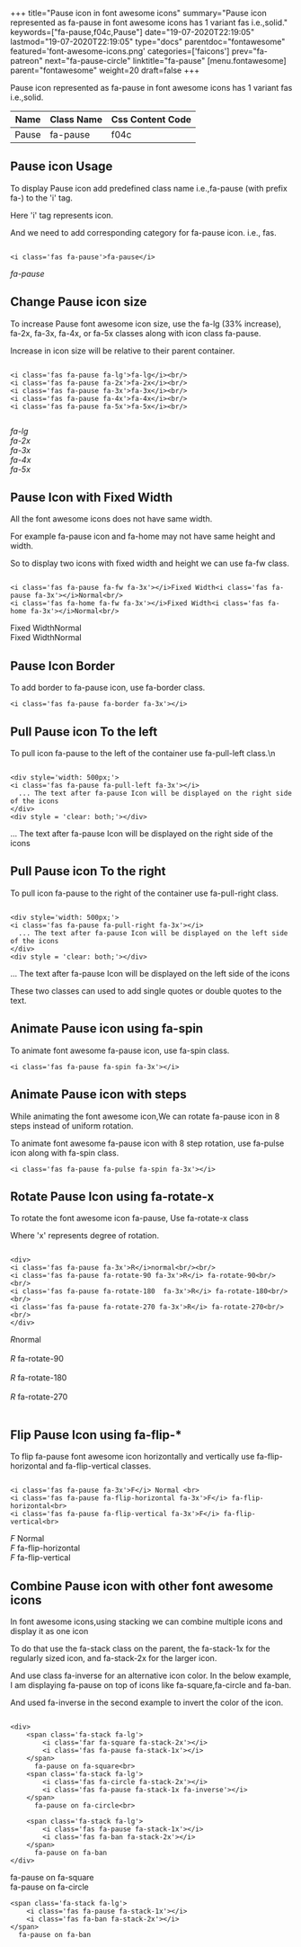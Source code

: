 +++
title="Pause icon in font awesome icons"
summary="Pause icon represented as fa-pause in font awesome icons has 1 variant fas i.e.,solid."
keywords=["fa-pause,f04c,Pause"]
date="19-07-2020T22:19:05"
lastmod="19-07-2020T22:19:05"
type="docs"
parentdoc="fontawesome"
featured='font-awesome-icons.png'
categories=['faicons']
prev="fa-patreon"
next="fa-pause-circle"
linktitle="fa-pause"
[menu.fontawesome]
parent="fontawesome"
weight=20
draft=false
+++


Pause icon represented as fa-pause in font awesome icons has 1 variant fas i.e.,solid.

<div class='table-responsive'><table class='table'><thead><tr><th>Name</th><th>Class Name</th><th>Css Content Code</th></tr></thead><tbody><tr><td>Pause</td><td>fa-pause</td><td>f04c</td></tr></tbody></table></div>



## Pause icon Usage

To display Pause icon add predefined class name i.e.,fa-pause (with prefix fa-) to the 'i' tag.

Here 'i' tag represents icon.

And we need to add corresponding category for fa-pause icon. i.e., fas.


```

<i class='fas fa-pause'>fa-pause</i>
```

<i class='fas fa-pause'>fa-pause</i>




## Change Pause icon size
To increase Pause font awesome icon size, use the fa-lg (33% increase), fa-2x, fa-3x, fa-4x, or fa-5x classes along with icon class fa-pause.

Increase in icon size will be relative to their parent container. 

```

<i class='fas fa-pause fa-lg'>fa-lg</i><br/>
<i class='fas fa-pause fa-2x'>fa-2x</i><br/>
<i class='fas fa-pause fa-3x'>fa-3x</i><br/>
<i class='fas fa-pause fa-4x'>fa-4x</i><br/>
<i class='fas fa-pause fa-5x'>fa-5x</i><br/>
            
```

<i class='fas fa-pause fa-lg'>fa-lg</i><br/>
<i class='fas fa-pause fa-2x'>fa-2x</i><br/>
<i class='fas fa-pause fa-3x'>fa-3x</i><br/>
<i class='fas fa-pause fa-4x'>fa-4x</i><br/>
<i class='fas fa-pause fa-5x'>fa-5x</i><br/>
            



## Pause Icon with Fixed Width 

All the font awesome icons does not have same width.

For example fa-pause icon and fa-home may not have same height and width.

So to display two icons with fixed width and height we can use fa-fw class.


```

<i class='fas fa-pause fa-fw fa-3x'></i>Fixed Width<i class='fas fa-pause fa-3x'></i>Normal<br/>
<i class='fas fa-home fa-fw fa-3x'></i>Fixed Width<i class='fas fa-home fa-3x'></i>Normal<br/>
```

<i class='fas fa-pause fa-fw fa-3x'></i>Fixed Width<i class='fas fa-pause fa-3x'></i>Normal<br/>
<i class='fas fa-home fa-fw fa-3x'></i>Fixed Width<i class='fas fa-home fa-3x'></i>Normal<br/>



## Pause Icon Border 

To add border to fa-pause icon, use fa-border class.


```
<i class='fas fa-pause fa-border fa-3x'></i>

```
<i class='fas fa-pause fa-border fa-3x'></i>





## Pull Pause icon To the left

To pull icon fa-pause to the left of the container use fa-pull-left class.\n

```

<div style='width: 500px;'>
<i class='fas fa-pause fa-pull-left fa-3x'></i>
  ... The text after fa-pause Icon will be displayed on the right side of the icons
</div>
<div style = 'clear: both;'></div>
```

<div style='width: 500px;'>
<i class='fas fa-pause fa-pull-left fa-3x'></i>
  ... The text after fa-pause Icon will be displayed on the right side of the icons
</div>
<div style = 'clear: both;'></div>




## Pull Pause icon To the right
To pull icon fa-pause to the right of the container use fa-pull-right class.

```

<div style='width: 500px;'>
<i class='fas fa-pause fa-pull-right fa-3x'></i>
  ... The text after fa-pause Icon will be displayed on the left side of the icons
</div>
<div style = 'clear: both;'></div>
```

<div style='width: 500px;'>
<i class='fas fa-pause fa-pull-right fa-3x'></i>
  ... The text after fa-pause Icon will be displayed on the left side of the icons
</div>
<div style = 'clear: both;'></div>

These two classes can used to add single quotes or double quotes to the text.


## Animate Pause icon using fa-spin
To animate font awesome fa-pause icon, use fa-spin class.

```
<i class='fas fa-pause fa-spin fa-3x'></i>
```
<i class='fas fa-pause fa-spin fa-3x'></i>




## Animate Pause icon with steps
While animating the font awesome icon,We can rotate fa-pause icon in 8 steps instead of uniform rotation.

To animate font awesome fa-pause icon with 8 step rotation, use fa-pulse icon along with fa-spin class.


```
<i class='fas fa-pause fa-pulse fa-spin fa-3x'></i>

```
<i class='fas fa-pause fa-pulse fa-spin fa-3x'></i>





## Rotate Pause Icon using fa-rotate-x
To rotate the font awesome icon fa-pause, Use fa-rotate-x class

Where 'x' represents degree of rotation.


```

<div>
<i class='fas fa-pause fa-3x'>R</i>normal<br/><br/>
<i class='fas fa-pause fa-rotate-90 fa-3x'>R</i> fa-rotate-90<br/><br/> 
<i class='fas fa-pause fa-rotate-180  fa-3x'>R</i> fa-rotate-180<br/><br/> 
<i class='fas fa-pause fa-rotate-270 fa-3x'>R</i> fa-rotate-270<br/><br/>
</div>
```

<div>
<i class='fas fa-pause fa-3x'>R</i>normal<br/><br/>
<i class='fas fa-pause fa-rotate-90 fa-3x'>R</i> fa-rotate-90<br/><br/> 
<i class='fas fa-pause fa-rotate-180  fa-3x'>R</i> fa-rotate-180<br/><br/> 
<i class='fas fa-pause fa-rotate-270 fa-3x'>R</i> fa-rotate-270<br/><br/>
</div>




## Flip Pause Icon using fa-flip-*
To flip fa-pause font awesome icon horizontally and vertically use fa-flip-horizontal and fa-flip-vertical classes. 

```

<i class='fas fa-pause fa-3x'>F</i> Normal <br>
<i class='fas fa-pause fa-flip-horizontal fa-3x'>F</i> fa-flip-horizontal<br>
<i class='fas fa-pause fa-flip-vertical fa-3x'>F</i> fa-flip-vertical<br>
```

<i class='fas fa-pause fa-3x'>F</i> Normal <br>
<i class='fas fa-pause fa-flip-horizontal fa-3x'>F</i> fa-flip-horizontal<br>
<i class='fas fa-pause fa-flip-vertical fa-3x'>F</i> fa-flip-vertical<br>




## Combine Pause icon with other font awesome icons
In font awesome icons,using stacking we can combine multiple icons and display it as one icon 

To do that use the fa-stack class on the parent, the fa-stack-1x for the regularly sized icon, and fa-stack-2x for the larger icon.

And use class fa-inverse for an alternative icon color. 
In the below example, I am displaying fa-pause on top of icons like fa-square,fa-circle and fa-ban.

And used fa-inverse in the second example to invert the color of the icon.

```

<div>
    <span class='fa-stack fa-lg'>
        <i class='far fa-square fa-stack-2x'></i>
        <i class='fas fa-pause fa-stack-1x'></i>
    </span>
      fa-pause on fa-square<br>
    <span class='fa-stack fa-lg'>
        <i class='fas fa-circle fa-stack-2x'></i>
        <i class='fas fa-pause fa-stack-1x fa-inverse'></i>
    </span>
      fa-pause on fa-circle<br>

    <span class='fa-stack fa-lg'>
        <i class='fas fa-pause fa-stack-1x'></i>
        <i class='fas fa-ban fa-stack-2x'></i>
    </span>
      fa-pause on fa-ban
</div>
```

<div>
    <span class='fa-stack fa-lg'>
        <i class='far fa-square fa-stack-2x'></i>
        <i class='fas fa-pause fa-stack-1x'></i>
    </span>
      fa-pause on fa-square<br>
    <span class='fa-stack fa-lg'>
        <i class='fas fa-circle fa-stack-2x'></i>
        <i class='fas fa-pause fa-stack-1x fa-inverse'></i>
    </span>
      fa-pause on fa-circle<br>

    <span class='fa-stack fa-lg'>
        <i class='fas fa-pause fa-stack-1x'></i>
        <i class='fas fa-ban fa-stack-2x'></i>
    </span>
      fa-pause on fa-ban
</div>






